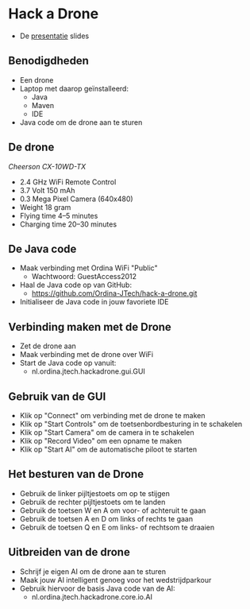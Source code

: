 # Hack a Drone

- De [presentatie] slides


## Benodigdheden

- Een drone
- Laptop met daarop geïnstalleerd:
  - Java
  - Maven
  - IDE
- Java code om de drone aan te sturen


## De drone

*Cheerson CX-10WD-TX*

- 2.4 GHz WiFi Remote Control
- 3.7 Volt 150 mAh
- 0.3 Mega Pixel Camera (640x480)
- Weight 18 gram
- Flying time 4–5 minutes
- Charging time 20–30 minutes


## De Java code

- Maak verbinding met Ordina WiFi "Public"
  - Wachtwoord: GuestAccess2012
- Haal de Java code op van GitHub:
  - https://github.com/Ordina-JTech/hack-a-drone.git
- Initialiseer de Java code in jouw favoriete IDE


## Verbinding maken met de Drone

- Zet de drone aan
- Maak verbinding met de drone over WiFi
- Start de Java code op vanuit:
  - nl.ordina.jtech.hackadrone.gui.GUI


## Gebruik van de GUI
  
- Klik op "Connect" om verbinding met de drone te maken
- Klik op "Start Controls" om de toetsenbordbesturing in te schakelen
- Klik op "Start Camera" om de camera in te schakelen
- Klik op "Record Video" om een opname te maken
- Klik op "Start AI" om de automatische piloot te starten


## Het besturen van de Drone

- Gebruik de linker pijltjestoets om op te stijgen
- Gebruik de rechter pijltjestoets om te landen
- Gebruik de toetsen W en A om voor- of achteruit te gaan
- Gebruik de toetsen A en D om links of rechts te gaan
- Gebruik de toetsen Q en E om links- of rechtsom te draaien


## Uitbreiden van de drone

- Schrijf je eigen AI om de drone aan te sturen
- Maak jouw AI intelligent genoeg voor het wedstrijdparkour
- Gebruik hiervoor de basis Java code van de AI:
  - nl.ordina.jtech.hackadrone.core.io.AI


[presentatie]: https://ordina-jtech.github.io/hack-a-drone
